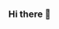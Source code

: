 ### Hi there 👋

<!--
**Dzikry123/Dzikry123** is a ✨ _special_ ✨ repository because its `README.md` (this file) appears on your GitHub profile.

Here are some ideas to get you started:

- 🔭 I’m currently Study on Bangkit
- 🌱 I’m currently learning Android Mobile App
- 👯 I’m looking to collaborate on React JS, MERN Stack
- 💬 Ask me about javascript, ReactJS, MERN
- 📫 How to reach me: you can contact my email -> dzikryhabibie85@gmail.com
-->

